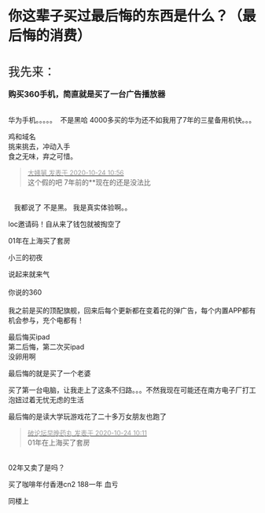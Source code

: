 # 你这辈子买过最后悔的东西是什么？（最后悔的消费）


<br />
<font size="5">我先来：</font><br />
<br />
<font size="3"><strong>购买360手机，简直就是买了一台广告播放器<br />
</strong></font><br />


华为手机。。。。。&nbsp;&nbsp;不是黑哈 4000多买的华为还不如我用了7年的三星备用机快。。。

鸡和域名<br />
挑来挑去，冲动入手<br />
食之无味，弃之可惜。

<div class="quote"><blockquote><font size="2"><a href="https://www.hostloc.com/forum.php?mod=redirect&amp;goto=findpost&amp;pid=9344847&amp;ptid=757875" target="_blank"><font color="#999999">大姨舅 发表于 2020-10-24 10:56</font></a></font><br />
这个假的吧 7年前的**现在的还是没法比</blockquote></div><br />
&nbsp; &nbsp;我都说了 不是黑。 我是真实体验啊。。 

loc邀请码！自从来了钱包就被掏空了

01年在上海买了套房<img src="static/image/smiley/default/smile.gif" smilieid="1" border="0" alt="" />

小三的初夜

说起来就来气<br />
<br />
你说的360<br />
<br />
我之前是买的顶配旗舰，回来后每个更新都在变着花的弹广告，每个内置APP都有机会参与，充个电都有！

最后悔买ipad<br />
第二后悔，第二次买ipad<br />
没卵用啊<img src="static/image/smiley/default/sweat.gif" smilieid="10" border="0" alt="" />

最后悔的就是买了一个老婆

买了第一台电脑，让我走上了这条不归路。。。不然我现在可能还在南方电子厂打工泡妞过着无忧无虑的生活

最后悔的是读大学玩游戏花了二十多万女朋友也跑了<img id="aimg_zja1O" onclick="zoom(this, this.src, 0, 0, 0)" class="zoom" src="https://cdn.jsdelivr.net/gh/hishis/forum-master/public/images/patch.gif" onmouseover="img_onmouseoverfunc(this)" onload="thumbImg(this)" border="0" alt="" />

<div class="quote"><blockquote><font size="2"><a href="https://www.hostloc.com/forum.php?mod=redirect&amp;goto=findpost&amp;pid=9344570&amp;ptid=757875" target="_blank"><font color="#999999">破论坛早晚药丸 发表于 2020-10-24 10:11</font></a></font><br />
01年在上海买了套房</blockquote></div><br />
02年又卖了是吗？

买了咖啡年付香港cn2 188一年 血亏

同楼上
